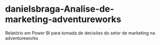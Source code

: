 # danielsbraga-Analise-de-marketing-adventureworks
Relatório em Power BI para tomada de decisões do setor de marketing na adventureworks
